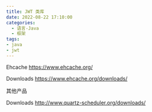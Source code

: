 ```yaml
---
title: JWT 类库
date: 2022-08-22 17:10:00
categories:
  - 语言-Java
  - 框架
tags:
- java
- jwt
---
```


Ehcache
<https://www.ehcache.org/>

Downloads
<https://www.ehcache.org/downloads/>

其他产品

Downloads
<http://www.quartz-scheduler.org/downloads/>
